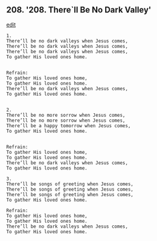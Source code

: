 
## 208.  '208. There\`ll Be No Dark Valley'
[edit](https://docs.google.com/document/d/1krU8cRwEKtV1tN7wfLb4x5_NfMzKi9Iu/edit?mode=html)






    1.
    There’ll be no dark valleys when Jesus comes,
    There’ll be no dark valleys when Jesus comes,
    There’ll be no dark valleys when Jesus comes,
    To gather His loved ones home.


    Refrain:
    To gather His loved ones home,
    To gather His loved ones home.
    There’ll be no dark valleys when Jesus comes,
    To gather His loved ones home.


    2.
    There’ll be no more sorrow when Jesus comes,
    There’ll be no more sorrow when Jesus comes,
    There’ll be a happy tomorrow when Jesus comes,
    To gather His loved ones home.


    Refrain:
    To gather His loved ones home,
    To gather His loved ones home.
    There’ll be no dark valleys when Jesus comes,
    To gather His loved ones home.

    3.
    There’ll be songs of greeting when Jesus comes,
    There’ll be songs of greeting when Jesus comes,
    There’ll be songs of greeting when Jesus comes,
    To gather His loved ones home.

    Refrain:
    To gather His loved ones home,
    To gather His loved ones home.
    There’ll be no dark valleys when Jesus comes,
    To gather His loved ones home.

